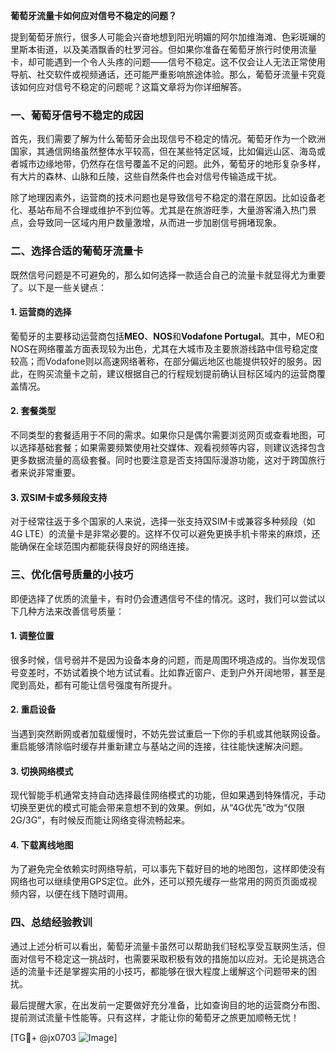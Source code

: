 **葡萄牙流量卡如何应对信号不稳定的问题？**

提到葡萄牙旅行，很多人可能会兴奋地想到阳光明媚的阿尔加维海滩、色彩斑斓的里斯本街道，以及美酒飘香的杜罗河谷。但如果你准备在葡萄牙旅行时使用流量卡，却可能遇到一个令人头疼的问题——信号不稳定。这不仅会让人无法正常使用导航、社交软件或视频通话，还可能严重影响旅途体验。那么，葡萄牙流量卡究竟该如何应对信号不稳定的问题呢？这篇文章将为你详细解答。

### 一、葡萄牙信号不稳定的成因

首先，我们需要了解为什么葡萄牙会出现信号不稳定的情况。葡萄牙作为一个欧洲国家，其通信网络虽然整体水平较高，但在某些特定区域，比如偏远山区、海岛或者城市边缘地带，仍然存在信号覆盖不足的问题。此外，葡萄牙的地形复杂多样，有大片的森林、山脉和丘陵，这些自然条件也会对信号传输造成干扰。

除了地理因素外，运营商的技术问题也是导致信号不稳定的潜在原因。比如设备老化、基站布局不合理或维护不到位等。尤其是在旅游旺季，大量游客涌入热门景点，会导致同一区域内用户数量激增，从而进一步加剧信号拥堵现象。

### 二、选择合适的葡萄牙流量卡

既然信号问题是不可避免的，那么如何选择一款适合自己的流量卡就显得尤为重要了。以下是一些关键点：

#### 1. **运营商的选择**
葡萄牙的主要移动运营商包括**MEO**、**NOS**和**Vodafone Portugal**。其中，MEO和NOS在网络覆盖方面表现较为出色，尤其在大城市及主要旅游线路中信号稳定度较高；而Vodafone则以高速网络著称，在部分偏远地区也能提供较好的服务。因此，在购买流量卡之前，建议根据自己的行程规划提前确认目标区域内的运营商覆盖情况。

#### 2. **套餐类型**
不同类型的套餐适用于不同的需求。如果你只是偶尔需要浏览网页或查看地图，可以选择基础套餐；如果需要频繁使用社交媒体、观看视频等内容，则建议选择包含更多数据流量的高级套餐。同时也要注意是否支持国际漫游功能，这对于跨国旅行者来说非常重要。

#### 3. **双SIM卡或多频段支持**
对于经常往返于多个国家的人来说，选择一张支持双SIM卡或兼容多种频段（如4G LTE）的流量卡是非常必要的。这样不仅可以避免更换手机卡带来的麻烦，还能确保在全球范围内都能获得良好的网络连接。

### 三、优化信号质量的小技巧

即便选择了优质的流量卡，有时仍会遭遇信号不佳的情况。这时，我们可以尝试以下几种方法来改善信号质量：

#### 1. **调整位置**
很多时候，信号弱并不是因为设备本身的问题，而是周围环境造成的。当你发现信号变差时，不妨试着换个地方试试看。比如靠近窗户、走到户外开阔地带，甚至是爬到高处，都有可能让信号强度有所提升。

#### 2. **重启设备**
当遇到突然断网或者加载缓慢时，不妨先尝试重启一下你的手机或其他联网设备。重启能够清除临时缓存并重新建立与基站之间的连接，往往能快速解决问题。

#### 3. **切换网络模式**
现代智能手机通常支持自动选择最佳网络模式的功能，但如果遇到特殊情况，手动切换至更优的模式可能会带来意想不到的效果。例如，从“4G优先”改为“仅限2G/3G”，有时候反而能让网络变得流畅起来。

#### 4. **下载离线地图**
为了避免完全依赖实时网络导航，可以事先下载好目的地的地图包，这样即使没有网络也可以继续使用GPS定位。此外，还可以预先缓存一些常用的网页页面或视频内容，以便在线下随时调用。

### 四、总结经验教训

通过上述分析可以看出，葡萄牙流量卡虽然可以帮助我们轻松享受互联网生活，但面对信号不稳定这一挑战时，也需要采取积极有效的措施加以应对。无论是挑选合适的流量卡还是掌握实用的小技巧，都能够在很大程度上缓解这个问题带来的困扰。

最后提醒大家，在出发前一定要做好充分准备，比如查询目的地的运营商分布图、提前测试流量卡性能等。只有这样，才能让你的葡萄牙之旅更加顺畅无忧！

[TG💪+ @jx0703 ![Image](https://github.com/user-attachments/assets/dbca1d08-cadb-493c-b0ec-ad6f7a83f270)]